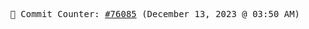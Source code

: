 <p align="center">
    <samp>
        📮 Commit Counter: <a href="https://github.com/Javascript-void0/Javascript-void0/commits/main">#76085</a> (December 13, 2023 @ 03:50 AM)
    </samp>
</p>